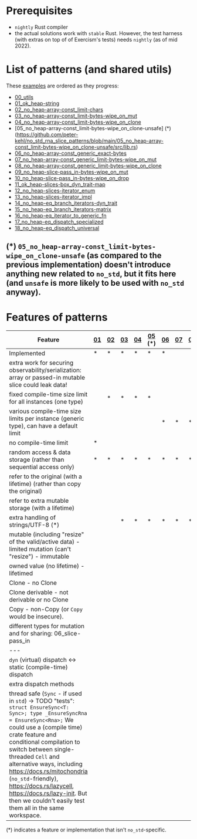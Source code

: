 # Prerequisites

- `nightly` Rust compiler
 - the actual solutions work with `stable` Rust. However, the test harness (with extras on top of of
   Exercism's tests) needs `nightly` (as of mid 2022).

# List of patterns (and shared utils)
These [examples](https://github.com/peter-kehl/no_std_rna_slice_patterns) are ordered as they progress:
- [00_utils](https://github.com/peter-kehl/no_std_rna_slice_patterns/blob/main/00_utils/src/lib.rs)
- [01_ok_heap-string](https://github.com/peter-kehl/no_std_rna_slice_patterns/blob/main/01_ok_heap-string/src/lib.rs)
- [02_no_heap-array-const_limit-chars](https://github.com/peter-kehl/no_std_rna_slice_patterns/blob/main/02_no_heap-array-const_limit-chars/src/lib.rs)
- [03_no_heap-array-const_limit-bytes-wipe_on_mut](https://github.com/peter-kehl/no_std_rna_slice_patterns/blob/main/03_no_heap-array-const_limit-bytes-wipe_on_mut/src/lib.rs)
- [04_no_heap-array-const_limit-bytes-wipe_on_clone](https://github.com/peter-kehl/no_std_rna_slice_patterns/blob/main/04_no_heap-array-const_limit-bytes-wipe_on_clone/src/lib.rs)
- [05_no_heap-array-const_limit-bytes-wipe_on_clone-unsafe] (*) (https://github.com/peter-kehl/no_std_rna_slice_patterns/blob/main/05_no_heap-array-const_limit-bytes-wipe_on_clone-unsafe/src/lib.rs)
- [06_no_heap-array-const_generic_exact-bytes](https://github.com/peter-kehl/no_std_rna_slice_patterns/blob/main/06_no_heap-array-const_generic_exact-bytes/src/lib.rs)
- [07_no_heap-array-const_generic_limit-bytes-wipe_on_mut](https://github.com/peter-kehl/no_std_rna_slice_patterns/blob/main/07_no_heap-array-const_generic_limit-bytes-wipe_on_mut/src/lib.rs)
- [08_no_heap-array-const_generic_limit-bytes-wipe_on_clone](https://github.com/peter-kehl/no_std_rna_slice_patterns/blob/main/08_no_heap-array-const_generic_limit-bytes-wipe_on_clone/src/lib.rs)
- [09_no_heap-slice-pass_in-bytes-wipe_on_mut](https://github.com/peter-kehl/no_std_rna_slice_patterns/blob/main/09_no_heap-slice-pass_in-bytes-wipe_on_mut/src/lib.rs)
- [10_no_heap-slice-pass_in-bytes-wipe_on_drop](https://github.com/peter-kehl/no_std_rna_slice_patterns/blob/main/10_no_heap-slice-pass_in-bytes-wipe_on_drop/src/lib.rs)
- [11_ok_heap-slices-box_dyn_trait-map](https://github.com/peter-kehl/no_std_rna_slice_patterns/blob/main/11_ok_heap-slices-box_dyn_trait-map/src/lib.rs)
- [12_no_heap-slices-iterator_enum](https://github.com/peter-kehl/no_std_rna_slice_patterns/blob/main/12_no_heap-slices-iterator_enum/src/lib.rs)
- [13_no_heap-slices-iterator_impl](https://github.com/peter-kehl/no_std_rna_slice_patterns/blob/main/13_no_heap-slices-iterator_impl/src/lib.rs)
- [14_no_heap-eq_branch_iterators-dyn_trait](https://github.com/peter-kehl/no_std_rna_slice_patterns/blob/main/14_no_heap-eq_branch_iterators-dyn_trait/src/lib.rs)
- [15_no_heap-eq_branch_iterators-matrix](https://github.com/peter-kehl/no_std_rna_slice_patterns/blob/main/15_no_heap-eq_branch_iterators-matrix/src/lib.rs)
- [16_no_heap-eq_iterator_to_generic_fn](https://github.com/peter-kehl/no_std_rna_slice_patterns/blob/main/16_no_heap-eq_iterator_to_generic_fn/src/lib.rs)
- [17_no_heap-eq_dispatch_specialized](https://github.com/peter-kehl/no_std_rna_slice_patterns/blob/main/17_no_heap-eq_dispatch_specialized/src/lib.rs)
- [18_no_heap-eq_dispatch_universal](https://github.com/peter-kehl/no_std_rna_slice_patterns/blob/main/18_no_heap-eq_dispatch_universal/src/lib.rs)

(*) `05_no_heap-array-const_limit-bytes-wipe_on_clone-unsafe` (as compared to the previous implementation) doesn't introduce anything new related to `no_std`, but it fits here (and `unsafe` is more likely to be used with `no_std` anyway).
---

# Features of patterns
| Feature | [01](https://github.com/peter-kehl/no_std_rna_slice_patterns/blob/main/01_ok_heap-string/src/lib.rs "01_ok_heap-string") | [02](https://github.com/peter-kehl/no_std_rna_slice_patterns/blob/main/02_no_heap-array-const_limit-chars/src/lib.rs "02_no_heap-array-const_limit-chars") | [03](https://github.com/peter-kehl/no_std_rna_slice_patterns/blob/main/03_no_heap-array-const_limit-bytes-wipe_on_mut/src/lib.rs "03_no_heap-array-const_limit-bytes-wipe_on_mut") | [04](https://github.com/peter-kehl/no_std_rna_slice_patterns/blob/main/04_no_heap-array-const_limit-bytes-wipe_on_clone/src/lib.rs "04_no_heap-array-const_limit-bytes-wipe_on_clone") | [05](https://github.com/peter-kehl/no_std_rna_slice_patterns/blob/main/05_no_heap-array-const_limit-bytes-wipe_on_clone-unsafe/src/lib.rs "05_no_heap-array-const_limit-bytes-wipe_on_clone-unsafe") (*) | [06](https://github.com/peter-kehl/no_std_rna_slice_patterns/blob/main/06_no_heap-array-const_generic_exact-bytes/src/lib.rs "06_no_heap-array-const_generic_exact-bytes") | [07](https://github.com/peter-kehl/no_std_rna_slice_patterns/blob/main/07_no_heap-array-const_generic_limit-bytes-wipe_on_mut/src/lib.rs "07_no_heap-array-const_generic_limit-bytes-wipe_on_mut") | [08](https://github.com/peter-kehl/no_std_rna_slice_patterns/blob/main/08_no_heap-array-const_generic_limit-bytes-wipe_on_clone/src/lib.rs "08_no_heap-array-const_generic_limit-bytes-wipe_on_clone") | [09](https://github.com/peter-kehl/no_std_rna_slice_patterns/blob/main/09_no_heap-slice-pass_in-bytes-wipe_on_mut/src/lib.rs "09_no_heap-slice-pass_in-bytes-wipe_on_mut") | [10](https://github.com/peter-kehl/no_std_rna_slice_patterns/blob/main/10_no_heap-slice-pass_in-bytes-wipe_on_drop/src/lib.rs "10_no_heap-slice-pass_in-bytes-wipe_on_drop") | [11](https://github.com/peter-kehl/no_std_rna_slice_patterns/blob/main/11_ok_heap-slices-box_dyn_trait-map/src/lib.rs "11_ok_heap-slices-box_dyn_trait-map") | [12](https://github.com/peter-kehl/no_std_rna_slice_patterns/blob/main/12_no_heap-slices-iterator_enum/src/lib.rs "12_no_heap-slices-iterator_enum") | [13](https://github.com/peter-kehl/no_std_rna_slice_patterns/blob/main/13_no_heap-slices-iterator_impl/src/lib.rs "13_no_heap-slices-iterator_impl") | [14](https://github.com/peter-kehl/no_std_rna_slice_patterns/blob/main/14_no_heap-eq_branch_iterators-dyn_trait/src/lib.rs "14_no_heap-eq_branch_iterators-dyn_trait") | [15](https://github.com/peter-kehl/no_std_rna_slice_patterns/blob/main/15_no_heap-eq_branch_iterators-matrix/src/lib.rs "15_no_heap-eq_branch_iterators-matrix") | [16](https://github.com/peter-kehl/no_std_rna_slice_patterns/blob/main/16_no_heap-eq_iterator_to_generic_fn/src/lib.rs "16_no_heap-eq_iterator_to_generic_fn") | [17](https://github.com/peter-kehl/no_std_rna_slice_patterns/blob/main/17_no_heap-eq_dispatch_specialized/src/lib.rs "17_no_heap-eq_dispatch_specialized") | [18](https://github.com/peter-kehl/no_std_rna_slice_patterns/blob/main/18_no_heap-eq_dispatch_universal/src/lib.rs "18_no_heap-eq_dispatch_universal") |
| --- | --- | --- | --- | --- | --- | --- | --- | --- | --- | --- | --- | --- | --- | --- | --- | --- | --- | --- |
| Implemented | * | * | * | * | * | * | | | part | | * | * | * | * | * | * | * | * |
| extra work for securing observability/serialization: array or passed-in mutable slice could leak data! |
| fixed compile-time size limit for all instances (one type) | | * | * | * | * | | | | | | | | | | | | | |
| various compile-time size limits per instance (generic type), can have a default limit | | | | | | * | * | * | | | | | | | | | | |
| no compile-time limit | * |  |  |  |  |  |  |  | * | * | * | * | * | * | * | * | * | * |
| random access & data storage (rather than sequential access only) | * | * | * | * | * | * | * | * | * | * |  |  |  |  |  |  |  |  |
| refer to the original (with a lifetime) (rather than copy the original) |  |  |  |  |  |  |  |  |  |  | * | * | * | * | * | * | * | * |
| refer to extra mutable storage (with a lifetime) |  |  |  |  |  |  |  |  | * | * |  |  |  |  |  |  |  |  |
| extra handling of strings/UTF-8 (*) |  |  | * | * | * | * | * | * | * | * |  |  |  |  |  |  |  |  |
| mutable (including "resize" of the valid/active data) - limited mutation (can't "resize") - immutable |
| owned value (no lifetime) - lifetimed |
| Clone - no Clone |
| Clone derivable - not derivable or no Clone |
| Copy - non-Copy (or `Copy` would be insecure). |
| different types for mutation and for sharing: 06_slice-pass_in |
| --- |
|`dyn` (virtual) dispatch <-> static (compile-time) dispatch |
| extra dispatch methods |
| thread safe (`Sync` - if used in `std`) -> TODO "tests": `struct EnsureSync<T: Sync>; type _EnsureSyncRna = EnsureSync<Rna>;` We could use a (compile time) crate feature and conditional compilation to switch between single-threaded `Cell` and alternative ways, including https://docs.rs/mitochondria (`no_std`-friendly), https://docs.rs/lazycell, https://docs.rs/lazy-init. But then we couldn't easily test them all in the same workspace. |

(*) indicates a feature or implementation that isn't `no_std`-specific.